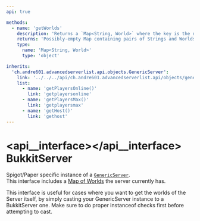 ```yaml
---
api: true

methods:
  - name: 'getWorlds'
    description: 'Returns a `Map<String, World>` where the key is the name of the World and the value the world of the server.'
    returns: 'Possibly-empty Map containing pairs of Strings and Worlds.'
    type:
      name: 'Map<String, World>'
      type: 'object'

inherits:
  'ch.andre601.advancedserverlist.api.objects.GenericServer':
    link: '../../../api/ch.andre601.advancedserverlist.api/objects/genericserver.md'
    list:
      - name: 'getPlayersOnline()'
        link: 'getplayersonline'
      - name: 'getPlayersMax()'
        link: 'getplayersmax'
      - name: 'getHost()'
        link: 'gethost'
---
```


# <api__interface></api__interface> BukkitServer

Spigot/Paper specific instance of a [`GenericServer`](../../../api/ch.andre601.advancedserverlist.api/objects/genericserver.md).  
This interface includes a [Map of Worlds](#getworlds) the server currently has.

This interface is useful for cases where you want to get the worlds of the Server itself, by simply casting your GenericServer instance to a BukkitServer one. Make sure to do proper instanceof checks first before attempting to cast.